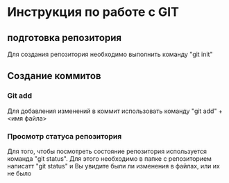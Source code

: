 # Инструкция по работе с GIT
## подготовка репозитория
Для создания репозитория необходимо выполнить команду "git init" 

## Создание коммитов
### Git add
Для добавления изменений в коммит использовать команду "git add" + <имя файла>

### Просмотр статуса репозитория
Для того, чтобы посмотреть состояние репозитория используется команда "git status". Для этого необходимо в папке с репозиторием написатт "git status" и Вы увидите были ли изменения в файлах, или их не было
